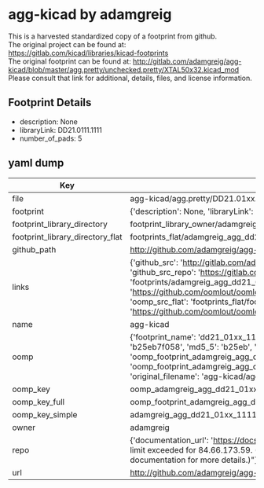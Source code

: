 # agg-kicad by adamgreig  
This is a harvested standardized copy of a footprint from github.  
The original project can be found at:  
https://gitlab.com/kicad/libraries/kicad-footprints  
The original footprint can be found at:
http://gitlab.com/adamgreig/agg-kicad/blob/master/agg.pretty/unchecked.pretty/XTAL50x32.kicad_mod
Please consult that link for additional, details, files, and license information.  
## Footprint Details
* description: None  
* libraryLink: DD21.0111.1111  
* number_of_pads: 5  
## yaml dump  
| Key | Value |  
| --- | --- |  
| file | agg-kicad/agg.pretty/DD21.01xx.1111.kicad_mod |  
| footprint | {'description': None, 'libraryLink': 'DD21.0111.1111', 'number_of_pads': 5} |  
| footprint_library_directory | footprint_library_owner/adamgreig_agg-kicad |  
| footprint_library_directory_flat | footprints_flat/adamgreig_agg_dd21_01xx_1111/working |  
| github_path | http://github.com/adamgreig/agg-kicad/blob/master/agg.pretty/DD21.01xx.1111.kicad_mod |  
| links | {'github_src': 'http://gitlab.com/adamgreig/agg-kicad/blob/master/agg.pretty/unchecked.pretty/XTAL50x32.kicad_mod', 'github_src_repo': 'https://gitlab.com/kicad/libraries/kicad-footprints', 'oomp_bot': 'footprints/adamgreig_agg_dd21_01xx_1111/working', 'oomp_bot_github': 'https://github.com/oomlout/oomlout_oomp_footprint_bot/tree/main/footprints/adamgreig_agg_dd21_01xx_1111/working', 'oomp_src_flat': 'footprints_flat/footprints_flat/adamgreig_agg_dd21_01xx_1111/working', 'oomp_src_flat_github': 'https://github.com/oomlout/oomlout_oomp_footprint_src/tree/main/footprints_flat/adamgreig_agg_dd21_01xx_1111/working'} |  
| name | agg-kicad |  
| oomp | {'footprint_name': 'dd21_01xx_1111', 'library_name': 'agg', 'md5': 'b25eb7f0583a0ca5cf97c34c247efdd6', 'md5_10': 'b25eb7f058', 'md5_5': 'b25eb', 'md5_6': 'b25eb7', 'oomp_key': 'oomp_adamgreig_agg_dd21_01xx_1111', 'oomp_key_extra': 'oomp_footprint_adamgreig_agg_dd21_01xx_1111', 'oomp_key_full': 'oomp_footprint_adamgreig_agg_dd21_01xx_1111_b25eb7', 'oomp_key_simple': 'adamgreig_agg_dd21_01xx_1111', 'original_filename': 'agg-kicad/agg.pretty/DD21.01xx.1111.kicad_mod', 'owner_name': 'adamgreig'} |  
| oomp_key | oomp_adamgreig_agg_dd21_01xx_1111 |  
| oomp_key_full | oomp_footprint_adamgreig_agg_dd21_01xx_1111 |  
| oomp_key_simple | adamgreig_agg_dd21_01xx_1111 |  
| owner | adamgreig |  
| repo | {'documentation_url': 'https://docs.github.com/rest/overview/resources-in-the-rest-api#rate-limiting', 'message': "API rate limit exceeded for 84.66.173.59. (But here's the good news: Authenticated requests get a higher rate limit. Check out the documentation for more details.)"} |  
| url | http://github.com/adamgreig/agg-kicad |  


